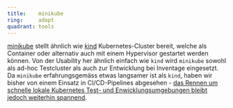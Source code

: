```yaml
---
title:    minikube  
ring:     adopt  
quadrant: tools
---
```


[minikube][minikube] stellt ähnlich wie [kind][kind] Kubernetes-Cluster bereit, welche als Container oder alternativ auch mit einem Hypervisor gestartet werden können. Von der Usability her ähnlich einfach wie `kind` wird `minikube` sowohl als ad-hoc Testcluster als auch zur Entwicklung bei Inventage eingesetzt. Da `minikube` erfahrungsgemäss etwas langsamer ist als `kind`, haben wir bisher von einem Einsatz in CI/CD-Pipelines abgesehen - [das
Rennen um schnelle lokale Kubernetes Test- und Enwicklungsumgebungen bleibt jedoch weiterhin spannend][benchmark].

[minikube]: https://minikube.sigs.k8s.io/docs/start/
[kind]: ../tools/kind-kubernetes-in-docker.html
[benchmark]: https://minikube.sigs.k8s.io/docs/benchmarks/timetok8s/